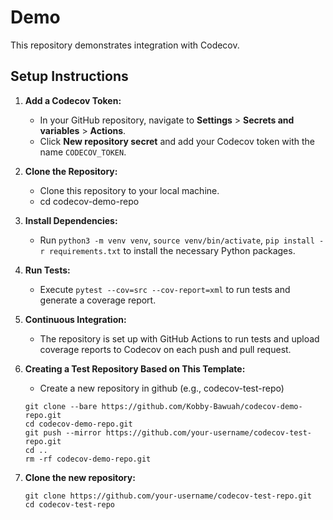 # Demo

This repository demonstrates integration with Codecov.

## Setup Instructions

1. **Add a Codecov Token:**
   - In your GitHub repository, navigate to **Settings** > **Secrets and variables** > **Actions**.
   - Click **New repository secret** and add your Codecov token with the name `CODECOV_TOKEN`.

2. **Clone the Repository:**
   - Clone this repository to your local machine.
   - cd codecov-demo-repo

3. **Install Dependencies:**
   - Run `python3 -m venv venv`, `source venv/bin/activate`, `pip install -r requirements.txt` to install the necessary Python packages.

4. **Run Tests:**
   - Execute `pytest --cov=src --cov-report=xml` to run tests and generate a coverage report.

5. **Continuous Integration:**
   - The repository is set up with GitHub Actions to run tests and upload coverage reports to Codecov on each push and pull request.

6. **Creating a Test Repository Based on This Template:**
    - Create a new repository in github (e.g., codecov-test-repo)
    ```
    git clone --bare https://github.com/Kobby-Bawuah/codecov-demo-repo.git
    cd codecov-demo-repo.git
    git push --mirror https://github.com/your-username/codecov-test-repo.git
    cd ..
    rm -rf codecov-demo-repo.git
    ```
7. **Clone the new repository:**
    ```
    git clone https://github.com/your-username/codecov-test-repo.git
    cd codecov-test-repo
    ```
